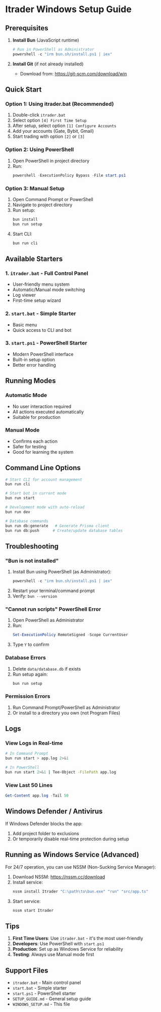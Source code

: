 # Itrader Windows Setup Guide

## Prerequisites

1. **Install Bun** (JavaScript runtime)
   ```powershell
   # Run in PowerShell as Administrator
   powershell -c "irm bun.sh/install.ps1 | iex"
   ```

2. **Install Git** (if not already installed)
   - Download from: https://git-scm.com/download/win

## Quick Start

### Option 1: Using itrader.bat (Recommended)

1. Double-click `itrader.bat`
2. Select option `[4] First Time Setup`
3. After setup, select option `[1] Configure Accounts`
4. Add your accounts (Gate, Bybit, Gmail)
5. Start trading with option `[2]` or `[3]`

### Option 2: Using PowerShell

1. Open PowerShell in project directory
2. Run:
   ```powershell
   powershell -ExecutionPolicy Bypass -File start.ps1
   ```

### Option 3: Manual Setup

1. Open Command Prompt or PowerShell
2. Navigate to project directory
3. Run setup:
   ```bash
   bun install
   bun run setup
   ```
4. Start CLI:
   ```bash
   bun run cli
   ```

## Available Starters

### 1. `itrader.bat` - Full Control Panel
- User-friendly menu system
- Automatic/Manual mode switching
- Log viewer
- First-time setup wizard

### 2. `start.bat` - Simple Starter
- Basic menu
- Quick access to CLI and bot

### 3. `start.ps1` - PowerShell Starter
- Modern PowerShell interface
- Built-in setup option
- Better error handling

## Running Modes

### Automatic Mode
- No user interaction required
- All actions executed automatically
- Suitable for production

### Manual Mode
- Confirms each action
- Safer for testing
- Good for learning the system

## Command Line Options

```bash
# Start CLI for account management
bun run cli

# Start bot in current mode
bun run start

# Development mode with auto-reload
bun run dev

# Database commands
bun run db:generate   # Generate Prisma client
bun run db:push      # Create/update database tables
```

## Troubleshooting

### "Bun is not installed"
1. Install Bun using PowerShell (as Administrator):
   ```powershell
   powershell -c "irm bun.sh/install.ps1 | iex"
   ```
2. Restart your terminal/command prompt
3. Verify: `bun --version`

### "Cannot run scripts" PowerShell Error
1. Open PowerShell as Administrator
2. Run:
   ```powershell
   Set-ExecutionPolicy RemoteSigned -Scope CurrentUser
   ```
3. Type `Y` to confirm

### Database Errors
1. Delete `data/database.db` if exists
2. Run setup again:
   ```bash
   bun run setup
   ```

### Permission Errors
1. Run Command Prompt/PowerShell as Administrator
2. Or install to a directory you own (not Program Files)

## Logs

### View Logs in Real-time
```bash
# In Command Prompt
bun run start > app.log 2>&1

# In PowerShell
bun run start 2>&1 | Tee-Object -FilePath app.log
```

### View Last 50 Lines
```powershell
Get-Content app.log -Tail 50
```

## Windows Defender / Antivirus

If Windows Defender blocks the app:
1. Add project folder to exclusions
2. Or temporarily disable real-time protection during setup

## Running as Windows Service (Advanced)

For 24/7 operation, you can use NSSM (Non-Sucking Service Manager):

1. Download NSSM: https://nssm.cc/download
2. Install service:
   ```cmd
   nssm install Itrader "C:\path\to\bun.exe" "run" "src/app.ts"
   ```
3. Start service:
   ```cmd
   nssm start Itrader
   ```

## Tips

1. **First Time Users**: Use `itrader.bat` - it's the most user-friendly
2. **Developers**: Use PowerShell with `start.ps1`
3. **Production**: Set up as Windows Service for reliability
4. **Testing**: Always use Manual mode first

## Support Files

- `itrader.bat` - Main control panel
- `start.bat` - Simple starter
- `start.ps1` - PowerShell starter
- `SETUP_GUIDE.md` - General setup guide
- `WINDOWS_SETUP.md` - This file
